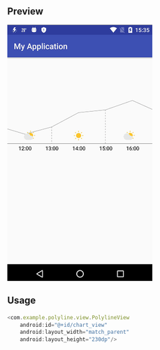 ## Preview
![image](https://github.com/1325679717/PolylineView/blob/master/gif/polyline.gif) 
## Usage


```javascript
<com.example.polyline.view.PolylineView
    android:id="@+id/chart_view"
    android:layout_width="match_parent"
    android:layout_height="230dp"/>

```
